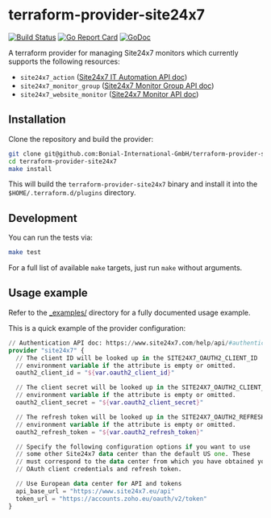 terraform-provider-site24x7
===========================

[![Build Status](https://travis-ci.org/Bonial-International-GmbH/terraform-provider-site24x7.svg?branch=master)](https://travis-ci.org/Bonial-International-GmbH/terraform-provider-site24x7)
[![Go Report Card](https://goreportcard.com/badge/github.com/Bonial-International-GmbH/terraform-provider-site24x7?style=flat)](https://goreportcard.com/report/github.com/Bonial-International-GmbH/terraform-provider-site24x7)
[![GoDoc](https://godoc.org/github.com/Bonial-International-GmbH/terraform-provider-site24x7?status.svg)](https://godoc.org/github.com/Bonial-International-GmbH/terraform-provider-site24x7)

A terraform provider for managing Site24x7 monitors which currently supports
the following resources:

- `site24x7_action` ([Site24x7 IT Automation API doc](https://www.site24x7.com/help/api/#it-automation))
- `site24x7_monitor_group` ([Site24x7 Monitor Group API doc](https://www.site24x7.com/help/api/#monitor-groups))
- `site24x7_website_monitor` ([Site24x7 Monitor API doc](https://www.site24x7.com/help/api/#website))

Installation
------------

Clone the repository and build the provider:

```sh
git clone git@github.com:Bonial-International-GmbH/terraform-provider-site24x7
cd terraform-provider-site24x7
make install
```

This will build the `terraform-provider-site24x7` binary and install it into
the `$HOME/.terraform.d/plugins` directory.

Development
-----------

You can run the tests via:

```sh
make test
```

For a full list of available `make` targets, just run `make` without arguments.

Usage example
-------------

Refer to the [_examples/](_examples/) directory for a fully documented usage example.

This is a quick example of the provider configuration:

```terraform
// Authentication API doc: https://www.site24x7.com/help/api/#authentication
provider "site24x7" {
  // The client ID will be looked up in the SITE24X7_OAUTH2_CLIENT_ID
  // environment variable if the attribute is empty or omitted.
  oauth2_client_id = "${var.oauth2_client_id}"

  // The client secret will be looked up in the SITE24X7_OAUTH2_CLIENT_SECRET
  // environment variable if the attribute is empty or omitted.
  oauth2_client_secret = "${var.oauth2_client_secret}"

  // The refresh token will be looked up in the SITE24X7_OAUTH2_REFRESH_TOKEN
  // environment variable if the attribute is empty or omitted.
  oauth2_refresh_token = "${var.oauth2_refresh_token}"

  // Specify the following configuration options if you want to use
  // some other Site24x7 data center than the default US one. These
  // must correspond to the data center from which you have obtained your
  // OAuth client credentials and refresh token.

  // Use European data center for API and tokens
  api_base_url = "https://www.site24x7.eu/api"
  token_url = "https://accounts.zoho.eu/oauth/v2/token"
}
```
